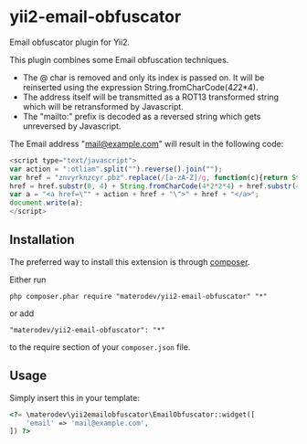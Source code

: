 yii2-email-obfuscator
=====================

Email obfuscator plugin for Yii2.

This plugin combines some Email obfuscation techniques.

 * The @ char is removed and only its index is passed on. It will be reinserted using the expression String.fromCharCode(4*2*2*4).
 * The address itself will be transmitted as a ROT13 transformed string which will be retransformed by Javascript.
 * The "mailto:" prefix is decoded as a reversed string which gets unreversed by Javascript. 

The Email address "mail@example.com" will result in the following code:

```js
<script type="text/javascript">
var action = ":otliam".split("").reverse().join("");
var href = "znvyrknzcyr.pbz".replace(/[a-zA-Z]/g, function(c){return String.fromCharCode((c <= "Z" ? 90 : 122) >= (c = c.charCodeAt(0) + 13) ? c : c-26);});
href = href.substr(0, 4) + String.fromCharCode(4*2*2*4) + href.substr(4);
var a = "<a href=\"" + action + href + "\">" + href + "</a>";
document.write(a);
</script>
```

Installation
------------

The preferred way to install this extension is through [composer](http://getcomposer.org/download/).

Either run

```
php composer.phar require "materodev/yii2-email-obfuscator" "*"
```

or add

```
"materodev/yii2-email-obfuscator": "*"
```

to the require section of your `composer.json` file.


Usage
-----

Simply insert this in your template:
```php
<?= \materodev\yii2emailobfuscator\EmailObfuscator::widget([
    'email' => 'mail@example.com',
]) ?>
```
